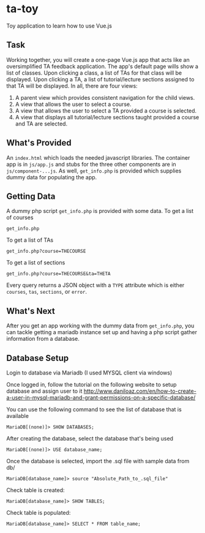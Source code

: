 # ta-toy
Toy application to learn how to use Vue.js

## Task

Working together, you will create a one-page Vue.js app that acts like an oversimplified
TA feedback application. The app's default page wills show a list of classes. Upon clicking a class,
a list of TAs for that class will be displayed. Upon clicking a TA, a list of tutorial/lecture sections
assigned to that TA will be displayed. In all, there are four views:

1. A parent view which provides consistent navigation for the child views.
2. A view that allows the user to select a course.
3. A view that allows the user to select a TA provided a course is selected.
4. A view that displays all tutorial/lecture sections taught provided a course and TA are selected.

## What's Provided

An `index.html` which loads the needed javascript libraries. The container app is in `js/app.js` and
stubs for the three other components are in `js/component-...js`. As well, `get_info.php` is provided
which supplies dummy data for populating the app.

## Getting Data

A dummy php script `get_info.php` is provided with some data. To get a list of courses

	get_info.php

To get a list of TAs

	get_info.php?course=THECOURSE

To get a list of sections

	get_info.php?course=THECOURSE&ta=THETA

Every query returns a JSON object with a `TYPE` attribute which is either `courses`, `tas`, `sections`, or `error`.

## What's Next

After you get an app working with the dummy data from `get_info.php`, you can tackle getting a mariadb instance
set up and having a php script gather information from a database.

## Database Setup
Login to database via Mariadb (I used MYSQL client via windows)

Once logged in, follow the tutorial on the following website to setup database and assign user to it
http://www.daniloaz.com/en/how-to-create-a-user-in-mysql-mariadb-and-grant-permissions-on-a-specific-database/

You can use the following command to see the list of database that is available

```
MariaDB[(none)]> SHOW DATABASES;
```
After creating the database, select the database that's being used

```
MariaDB[(none)]> USE database_name;
```

Once the database is selected, import the .sql file with sample data from db/
```
MariaDB[database_name]> source "Absolute_Path_to_.sql_file"
```

Check table is created:
```
MariaDB[database_name]> SHOW TABLES;
```

Check table is populated:
```
MariaDB[database_name]> SELECT * FROM table_name;
```
